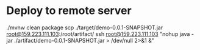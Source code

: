 # Deploy to remote server
./mvnw clean package
scp ./target/demo-0.0.1-SNAPSHOT.jar root@159.223.111.103:/root/artifact/
ssh root@159.223.111.103 "nohup java -jar ./artifact/demo-0.0.1-SNAPSHOT.jar > /dev/null 2>&1 &"
